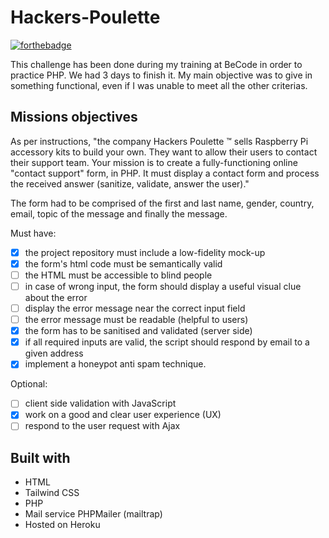 # Hackers-Poulette

[![forthebadge](https://forthebadge.com/images/badges/powered-by-coffee.svg)](https://forthebadge.com)

This challenge has been done during my training at BeCode in order to practice PHP. We had 3 days to finish it. My main objective was to give in something functional, even if I was unable to meet all the other criterias.



## Missions objectives

As per instructions, "the company Hackers Poulette ™ sells Raspberry Pi accessory kits to build your own. They want to allow their users to contact their support team. Your mission is to create a fully-functioning online "contact support" form, in PHP. It must display a contact form and process the received answer (sanitize, validate, answer the user)."

The form had to be comprised of the first and last name, gender, country, email, topic of the message and finally the message.

Must have:

  - [x]  the project repository must include a low-fidelity mock-up
  - [x] the form's html code must be semantically valid
  - [ ] the HTML must be accessible to blind people
  - [ ] in case of wrong input, the form should display a useful visual clue about the error
  - [ ] display the error message near the correct input field
  - [ ] the error message must be readable (helpful to users)
  - [x]  the form has to be sanitised and validated (server side)
  - [x]  if all required inputs are valid, the script should respond by email to a given address
  - [x] implement a honeypot anti spam technique.

Optional:

  - [ ] client side validation with JavaScript
  - [x]  work on a good and clear user experience (UX)
  - [ ] respond to the user request with Ajax

## Built with 

- HTML
- Tailwind CSS
- PHP
- Mail service PHPMailer (mailtrap)
- Hosted on Heroku

